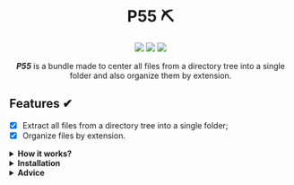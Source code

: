 <h1 align="center">P55 ⛏</h1>

<p align="center">
    <img src="https://img.shields.io/badge/version-2.0.0-brightgreen"> <img src="https://img.shields.io/badge/feature-File%20organization-orange"> <img src="https://img.shields.io/badge/tools-utilities-blue">
</p>

<p align="center"><b><i>P55</i></b> is a bundle made to center all files from a directory tree into a single folder and also organize them by extension.</p>

## Features ✔

- [x] Extract all files from a directory tree into a single folder;
- [x] Organize files by extension.

<details><summary><b>How it works?</b></summary>
Imagine you have the following folder structure:

```
C:\USERS\YOUR_NAME\DESKTOP\EXTRACTABLE_FOLDER
│   file_1.txt
│   file_2.txt
│
├───subfolder_1
│       file_3.txt
│       file_4.txt
│
└───subfolder_2
    │   file_5.txt
    │
    └───subfolder_3
            file_6.txt
            file_7.txt
```

It would be an extensive work to search into your tree moving those files to another "extracted" folder, <b>one by one, folder by folder</b>.

Your goal would be something like that:

```
C:\USERS\YOUR_NAME\DESKTOP\EXTRACTABLE_FOLDER
├───extracted
│       file_1.txt
│       file_2.txt
│       file_3.txt
│       file_4.txt
│       file_5.txt
│       file_6.txt
│       file_7.txt
│
├───subfolder_1
└───subfolder_2
    └───subfolder_3
```

The better way to do this is by using <b><i>P55</i></b>, making that task <i>easy as 1-2-3</i>.
</details>

<details><summary><b>Installation</b></summary>

   1. Download the installer <a href="https://github.com/pzzzl/p55/raw/master/installer.zip">here</a> 
   2. Run the installer and follow the steps until it's finished
   3. Run `P55.exe`
</details>

<details><summary><b>Advice</b></summary>
  The best way to work with files is <b>ALWAYS</b> by making them safe first. To guarantee data loss prevention, make sure you have a backup before running the script. The code is projected to not allow those things to happen, but you'll never know. Enjoy! 😀
</details>
